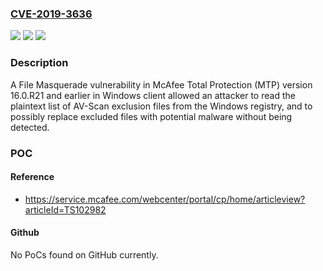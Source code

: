 ### [CVE-2019-3636](https://cve.mitre.org/cgi-bin/cvename.cgi?name=CVE-2019-3636)
![](https://img.shields.io/static/v1?label=Product&message=McAfee%20Total%20Protection&color=blue)
![](https://img.shields.io/static/v1?label=Version&message=16%3C%2016.0.R22%20&color=brighgreen)
![](https://img.shields.io/static/v1?label=Vulnerability&message=File%20Masquerade%20Vulneraiblity&color=brighgreen)

### Description

A File Masquerade vulnerability in McAfee Total Protection (MTP) version 16.0.R21 and earlier in Windows client allowed an attacker to read the plaintext list of AV-Scan exclusion files from the Windows registry, and to possibly replace excluded files with potential malware without being detected.

### POC

#### Reference
- https://service.mcafee.com/webcenter/portal/cp/home/articleview?articleId=TS102982

#### Github
No PoCs found on GitHub currently.


